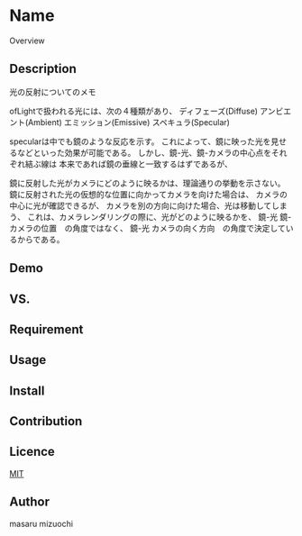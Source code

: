 Name
====

Overview

## Description


光の反射についてのメモ

ofLightで扱われる光には、次の４種類があり、
ディフェーズ(Diffuse)
アンビエント(Ambient)
エミッション(Emissive)
スペキュラ(Specular)

specularは中でも鏡のような反応を示す。
これによって、鏡に映った光を見せるなどといった効果が可能である。
しかし、鏡-光、鏡-カメラの中心点をそれぞれ結ぶ線は
本来であれば鏡の垂線と一致するはずであるが、

鏡に反射した光がカメラにどのように映るかは、理論通りの挙動を示さない。
鏡に反射された光の仮想的な位置に向かってカメラを向けた場合は、
カメラの中心に光が確認できるが、
カメラを別の方向に向けた場合、光は移動してしまう、
これは、カメラレンダリングの際に、光がどのように映るかを、
鏡-光 鏡-カメラの位置　の角度ではなく、
鏡-光 カメラの向く方向　の角度で決定しているからである。



## Demo

## VS. 

## Requirement

## Usage

## Install

## Contribution

## Licence

[MIT](https://github.com/tcnksm/tool/blob/master/LICENCE)

## Author

masaru mizuochi
